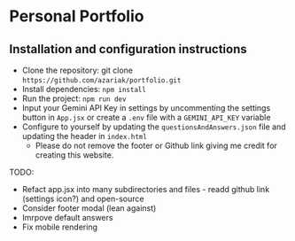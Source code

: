 # Personal Portfolio

## Installation and configuration instructions 
- Clone the repository: git clone `https://github.com/azariak/portfolio.git`
- Install dependencies: `npm install`
- Run the project: `npm run dev`
- Input your Gemini API Key in settings by uncommenting the settings button in `App.jsx` or create a `.env` file with a `GEMINI_API_KEY` variable
- Configure to yourself by updating the `questionsAndAnswers.json` file and updating the header in `index.html`
    - Please do not remove the footer or Github link giving me credit for creating this website.

TODO:
- Refact app.jsx into many subdirectories and files - readd github link (settings icon?) and open-source
- Consider footer modal (lean against)
- Imrpove default answers
- Fix mobile rendering